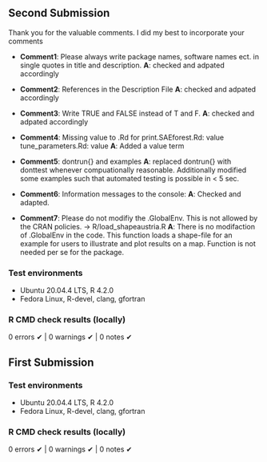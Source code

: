 ## Second Submission

Thank you for the valuable comments. I did my best to incorporate your comments

* __Comment1__: Please always write package names, software names ect. in single quotes in title and description.
__A__: checked and adpated accordingly

* __Comment2__: References in the Description File
__A__: checked and adpated accordingly

* __Comment3__: Write TRUE and FALSE instead of T and F.
__A__: checked and adpated accordingly

* __Comment4__: Missing value to .Rd for 
      print.SAEforest.Rd: value
      tune_parameters.Rd: value
__A__: Added a value term

* __Comment5__: dontrun{} and examples
__A__: replaced dontrun{} with donttest whenever compuationally reasonable. 
Additionally modified some examples such that automated testing is possible in < 5 sec.

* __Comment6__: Information messages to the console:
__A__: Checked and adapted.

* __Comment7__: Please do not modifiy the .GlobalEnv. This is not allowed by the CRAN
policies. -> R/load_shapeaustria.R
__A__: There is no modifaction of .GlobalEnv in the code. This function loads a shape-file for
 an example for users to illustrate and plot results on a map. Function is not needed
 per se for the package. 

### Test environments
* Ubuntu 20.04.4 LTS, R 4.2.0
* Fedora Linux, R-devel, clang, gfortran

### R CMD check results (locally)
0 errors ✔ | 0 warnings ✔ | 0 notes ✔


## First Submission

### Test environments
* Ubuntu 20.04.4 LTS, R 4.2.0
* Fedora Linux, R-devel, clang, gfortran

### R CMD check results (locally)
0 errors ✔ | 0 warnings ✔ | 0 notes ✔

